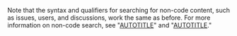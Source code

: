 Note that the syntax and qualifiers for searching for non-code content, such as issues, users, and discussions, work the same as before. For more information on non-code search, see "[AUTOTITLE](/search-github/getting-started-with-searching-on-github/about-searching-on-github)" and "[AUTOTITLE](/search-github/searching-on-github)."
